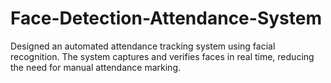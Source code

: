 # Face-Detection-Attendance-System
Designed an automated attendance tracking system using facial recognition. The system captures and verifies faces in real time, reducing the need for manual attendance marking.

